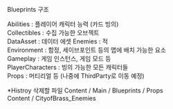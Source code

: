 Blueprints 구조


Abilities : 플레이어 캐릭터 능력 (카드 빙의)  
Collectibles : 수집 가능한 오브젝트  
DataAsset : 데이터 에셋 
Enemies : 적  
Environment : 함정, 세이브포인트 등의 맵에 배치 가능한 요소  
Gameplay : 게임 인스턴스, 게임 모드 등  
PlayerCharacters : 빙의 가능한 모든 캐릭터들  
Props : 머티리얼 등 (나중에 ThirdParty로 이동 예정)  


*Histroy 삭제할 파일 
Content / Main / Blueprints / Props  
Content / CityofBrass_Enemies
